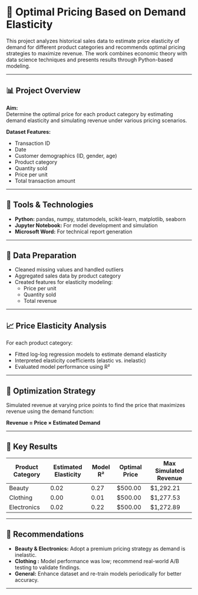 # 💸 Optimal Pricing Based on Demand Elasticity

This project analyzes historical sales data to estimate price elasticity of demand for different product categories and recommends optimal pricing strategies to maximize revenue. The work combines economic theory with data science techniques and presents results through Python-based modeling.

---

## 📊 Project Overview

**Aim:**  
Determine the optimal price for each product category by estimating demand elasticity and simulating revenue under various pricing scenarios.

**Dataset Features:**
- Transaction ID
- Date
- Customer demographics (ID, gender, age)
- Product category
- Quantity sold
- Price per unit
- Total transaction amount

---

## 🔧 Tools & Technologies

- **Python:** pandas, numpy, statsmodels, scikit-learn, matplotlib, seaborn  
- **Jupyter Notebook:** For model development and simulation  
- **Microsoft Word:** For technical report generation

---

## 🧹 Data Preparation

- Cleaned missing values and handled outliers
- Aggregated sales data by product category
- Created features for elasticity modeling:
  - Price per unit
  - Quantity sold
  - Total revenue

---

## 📈 Price Elasticity Analysis

For each product category:
- Fitted log-log regression models to estimate demand elasticity
- Interpreted elasticity coefficients (elastic vs. inelastic)
- Evaluated model performance using R²

---

## 🧠 Optimization Strategy

Simulated revenue at varying price points to find the price that maximizes revenue using the demand function:
  
**Revenue = Price × Estimated Demand**

---

## 💼 Key Results

| Product Category | Estimated Elasticity | Model R² | Optimal Price | Max Simulated Revenue |
|------------------|----------------------|----------|---------------|------------------------|
| Beauty           | 0.02                 | 0.27     | $500.00       | $1,292.21              |
| Clothing         | 0.00                 | 0.01     | $500.00       | $1,277.53              |
| Electronics      | 0.02                 | 0.22     | $500.00       | $1,272.89              |

---

## 📌 Recommendations

- **Beauty & Electronics:** Adopt a premium pricing strategy as demand is inelastic.
- **Clothing :** Model performance was low; recommend real-world A/B testing to validate findings.
- **General:** Enhance dataset and re-train models periodically for better accuracy.

---
